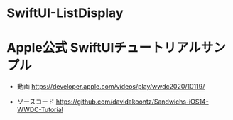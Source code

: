 # SwiftUI-ListDisplay
# Apple公式 SwiftUIチュートリアルサンプル
- 動画
https://developer.apple.com/videos/play/wwdc2020/10119/

- ソースコード
https://github.com/davidakoontz/Sandwichs-iOS14-WWDC-Tutorial

